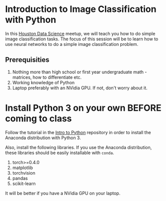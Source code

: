 # Introduction to Image Classification with Python

In this [Houston Data Science][1] meetup, we will teach you how to do simple image classification tasks. The focus of this session will be to learn how to use neural networks to do a simple image classification problem.

## Prerequisities
1. Nothing more than high school or first year undergraduate math - matrices, how to differentiate etc.
2. Working knowledge of Python
3. Laptop preferably with an NVidia GPU. If not, don't worry about it.

# Install Python 3 on your own BEFORE coming to class
Follow the tutorial in the [Intro to Python][2] repository in order to install the Anaconda distribution with Python 3.

Also, install the following libraries. If you use the Anaconda distribution, these libraries should be easily installable with `conda`.

1. torch>=0.4.0
2. matplotlib
3. torchvision
4. pandas
5. scikit-learn

It will be better if you have a NVidia GPU on your laptop.

[1]: https://www.meetup.com/Houston-Data-Science/events/253239998/
[2]: https://github.com/HoustonDataScience/Intro-to-Python
